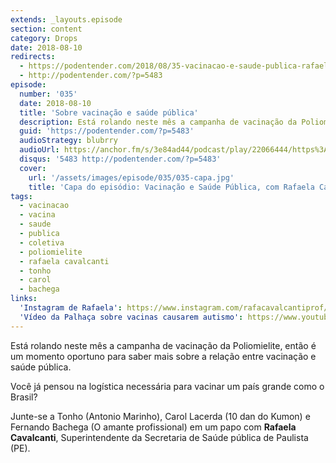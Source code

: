 ```yaml
---
extends: _layouts.episode
section: content
category: Drops
date: 2018-08-10
redirects:
  - https://podentender.com/2018/08/35-vacinacao-e-saude-publica-rafaela-cavalcanti.html
  - http://podentender.com/?p=5483
episode:
  number: '035'
  date: 2018-08-10
  title: 'Sobre vacinação e saúde pública'
  description: Está rolando neste mês a campanha de vacinação da Poliomielite, então é um momento oportuno para saber mais sobre a relação entre vacinação e saúde pública. Você já pensou na logística necessária para vacinar um país grande como o Brasil?
  guid: 'https://podentender.com/?p=5483'
  audioStrategy: blubrry
  audioUrl: https://anchor.fm/s/3e84ad44/podcast/play/22066444/https%3A%2F%2Fd3ctxlq1ktw2nl.cloudfront.net%2Fstaging%2F2020-10-3%2F125107016-44100-2-830b209a2b911077.mp3
  disqus: '5483 http://podentender.com/?p=5483'
  cover:
    url: '/assets/images/episode/035/035-capa.jpg'
    title: 'Capa do episódio: Vacinação e Saúde Pública, com Rafaela Cavalcanti'
tags:
  - vacinacao
  - vacina
  - saude
  - publica
  - coletiva
  - poliomielite
  - rafaela cavalcanti
  - tonho
  - carol
  - bachega
links:
  'Instagram de Rafaela': https://www.instagram.com/rafacavalcantiprof/
  'Vídeo da Palhaça sobre vacinas causarem autismo': https://www.youtube.com/watch?v=NIrAcrtPVRQ
---
```

Está rolando neste mês a campanha de vacinação da Poliomielite, então é um momento oportuno
para saber mais sobre a relação entre vacinação e saúde pública.

Você já pensou na logística necessária para vacinar um país grande como o Brasil?

Junte-se a Tonho (Antonio Marinho), Carol Lacerda (10 dan do Kumon) e Fernando Bachega (O amante profissional)
em um papo com **Rafaela Cavalcanti**, Superintendente da Secretaria de Saúde pública de Paulista (PE).
